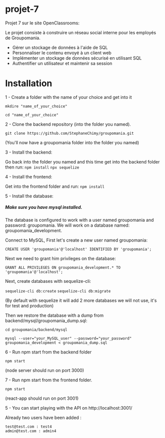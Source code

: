 # projet-7

Projet 7 sur le site OpenClassrooms:

Le projet consiste à construire un réseau social interne pour les employés de Groupomania.

- Gérer un stockage de données à l'aide de SQL
- Personnaliser le contenu envoyé à un client web
- Implémenter un stockage de données sécurisé en utilisant SQL
- Authentifier un utilisateur et maintenir sa session


# Installation

1 - Create a folder with the name of your choice and get into it

 ```mkdire "name_of_your_choice"```
 
 ```cd "name_of_your_choice"```

2 - Clone the backend repository (into the folder you named).

```git clone https://github.com/StephaneChimy/groupomania.git```

(You'll now have a groupomania folder into the folder you named)

3 - Install the backend:

Go back into the folder you named and this time get into the backend folder then run:
```npm install```
```npx sequelize```

4 - Install the frontend:

Get into the frontend folder and run:
```npm install```

5 - Install the database:

##### Make sure you have mysql installed.

The database is configured to work with a user named groupomania and password: groupomania.
We will work on a database named: groupomania_development.

Connect to MySQL,
First let's create a new user named groupomania:

```CREATE USER 'groupomania'@'localhost' IDENTIFIED BY 'groupomania';```

Next we need to grant him privileges on the database: 

```GRANT ALL PRIVILEGES ON groupomania_development.* TO 'groupomania'@'localhost';```

Next, create databases with sequelize-cli:

```sequelize-cli db:create```
```sequelize-cli db:migrate```

(By default with sequelize it will add 2 more databases we will not use, it's for test and production)

Then we restore the database with a dump from backend/mysql/groupomania_dump.sql:

```cd groupomania/backend/mysql```

```mysql --user="your_MySQL_user" --password="your_password" groupomania_development < groupomania_dump.sql```

6 - Run npm start from the backend folder

```npm start```

(node server should run on port 3000)

7 - Run npm start from the frontend folder.

```npm start```

(react-app should run on port 3001)

5 - You can start playing with the API on http://localhost:3001/

Already two users have been added :
```
test@test.com : test4
admin@test.com : admin4
```